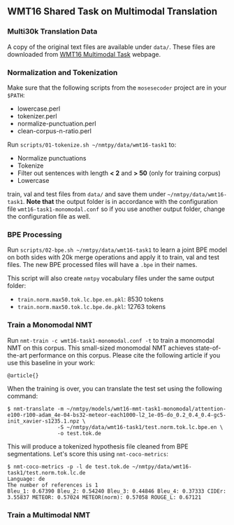 WMT16 Shared Task on Multimodal Translation
---

### Multi30k Translation Data

A copy of the original text files are available under `data/`. These files are downloaded
from [WMT16 Multimodal Task](http://www.statmt.org/wmt16/multimodal-task.html) webpage.

### Normalization and Tokenization

Make sure that the following scripts from the `mosesecoder` project are in your `$PATH`:
  - lowercase.perl
  - tokenizer.perl
  - normalize-punctuation.perl
  - clean-corpus-n-ratio.perl

Run `scripts/01-tokenize.sh ~/nmtpy/data/wmt16-task1` to:

  - Normalize punctuations
  - Tokenize
  - Filter out sentences with length **&lt; 2** and **&gt; 50** (only for training corpus)
  - Lowercase

train, val and test files from `data/` and save them under `~/nmtpy/data/wmt16-task1`.
**Note that** the output folder is in accordance with the configuration file
`wmt16-task1-monomodal.conf` so if you use another output folder, change the configuration
file as well.

### BPE Processing

Run `scripts/02-bpe.sh ~/nmtpy/data/wmt16-task1` to learn a joint BPE model on both
sides with 20k merge operations and apply it to train, val and test files. The new BPE
processed files will have a `.bpe` in their names.

This script will also create `nmtpy` vocabulary files under the same output folder:
  - `train.norm.max50.tok.lc.bpe.en.pkl`: 8530 tokens 
  - `train.norm.max50.tok.lc.bpe.de.pkl`: 12763 tokens

### Train a Monomodal NMT

Run `nmt-train -c wmt16-task1-monomodal.conf -t` to train a monomodal NMT on this
corpus. This small-sized monomodal NMT achieves state-of-the-art performance on this corpus.
Please cite the following article if you use this baseline in your work:

```
@article{}

```
When the training is over, you can translate the test set using the following command:
```
$ nmt-translate -m ~/nmtpy/models/wmt16-mmt-task1-monomodal/attention-e100-r100-adam_4e-04-bs32-meteor-each1000-l2_1e-05-do_0.2_0.4_0.4-gc5-init_xavier-s1235.1.npz \
                -S ~/nmtpy/data/wmt16-task1/test.norm.tok.lc.bpe.en \
                -o test.tok.de
```

This will produce a tokenized hypothesis file cleaned from BPE segmentations. Let's score this using `nmt-coco-metrics`:

```
$ nmt-coco-metrics -p -l de test.tok.de ~/nmtpy/data/wmt16-task1/test.norm.tok.lc.de
Language: de
The number of references is 1
Bleu_1: 0.67390 Bleu_2: 0.54240 Bleu_3: 0.44846 Bleu_4: 0.37333 CIDEr: 3.55837 METEOR: 0.57024 METEOR(norm): 0.57058 ROUGE_L: 0.67121
```

### Train a Multimodal NMT
